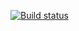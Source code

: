 [![Build status](https://ci.appveyor.com/api/projects/status/nnd1g3vnndb9s5rx?svg=true)](https://ci.appveyor.com/project/lina108108/hw6-yy8qa)